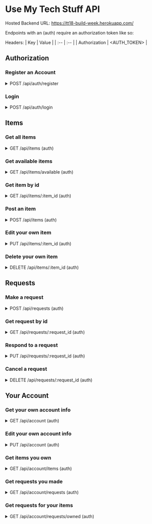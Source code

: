 # Use My Tech Stuff API

Hosted Backend URL: https://tt18-build-week.herokuapp.com/

Endpoints with an (auth) require an authorization token like so: 

Headers:
| Key | Value |
| :-- | :-- |
| Authorization | <AUTH_TOKEN> |

## Authorization

### Register an Account

<details>
  <summary>
    POST /api/auth/register
  </summary>

  Body:
  | Parameter | Type | Notes |
  | :-- | :-- | :-- |
  | username | string | (required) |
  | password | string | (required) |
  | email | string | |

  Response:
  ```
  { token: <AUTH_TOKEN> }
  ```
</details>

### Login

<details>
  <summary>
    POST /api/auth/login
  </summary> 

  Body:
  | Parameter | Type | Notes |
  | :-- | :-- | :-- |
  | username | string | (required) |
  | password | string | (required) |

  Response:
  ```
  { token: <AUTH_TOKEN> }
  ```
</details>

## Items

### Get all items

<details>
  <summary>
    GET /api/items (auth)
  </summary>

  Response:
  ```
  [
    {
      item_id: 1,
      item_name: "Television",
      item_description: "New TV. Remote not included",
      price: 15.00,
      category: "Displays",
      owner: "Iron Man",
      owner_id: 1,
      renter: "Spiderman",
      renter_id: 2
    },
    {
      item_id: 2,
      item_name: "Camera",
      item_description: "A really expensive camera. Neat!",
      price: 20.00,
      category: "Photography",
      owner_id: 2,
      renter_id: null, (no one is renting this)
      owner: "Spiderman",
      renter: null
    },
    ...
  ]
  ```
</details>

### Get available items

<details>
  <summary>
    GET /api/items/available (auth)
  </summary>

  Response:
  ```
  [
    {
      item_id: 1,
      item_name: "Television",
      item_description: "New TV. Remote not included",
      price: 15.00,
      category: "Displays",
      owner_id: 1,
      owner: "Iron Man"
    },
    {
      item_id: 2,
      item_name: "Camera",
      item_description: "A really expensive camera. Neat!",
      price: 20.00,
      category: "Photography",
      owner_id: 2,
      owner: "Spiderman"
    },
    ...
  ]
  ```
</details>

### Get item by id

<details>
  <summary>
    GET /api/items/:item_id (auth)
  </summary>

  Response:
  ```
  {
    item_id: 1,
    item_name: "Television",
    item_description: "A nice TV! Remote not included",
    price: 15.00,
    category: "Displays"
    owner_id: 1,
    renter_id: 2,
  }
  ```
</details>

### Post an item

<details>
  <summary>
    POST /api/items (auth)
  </summary>
  
  | Parameter | Type | Notes |
  | :-- | :-- | :-- |
  | item_name | string | (required) |
  | item_description | string | (required) |
  | price | number | (required) |
  | category | string | (required) |

  Response: The created item
  ```
  {
    item_id: 1,
    item_name: "Television",
    item_description: "A nice TV! Remote not included",
    price: 15.00,
    category: "Displays"
    owner_id: 1,
  }
  ```
</details>

### Edit your own item

<details>
  <summary>
    PUT /api/items/:item_id (auth)
  </summary>
  
  | Parameter | Type | Notes |
  | :-- | :-- | :-- |
  | item_name | string | |
  | item_description | string | |

  Response: Item with new edits
  ```
  {
    item_id: 1,
    item_name: "Television",
    item_description: "Just broke it, but it works still? sort of? Still can't find the remote",
    owner_id: 1,
    renter_id: 2,
    price: 5.00,
    category: "Displays"
  }
  ```
</details>

### Delete your own item

<details>
  <summary>
    DELETE /api/items/:item_id (auth)
  </summary>
  
  Response: Deleted item_id
  ```
  1
  ```
</details>

## Requests

### Make a request

<details>
  <summary>
    POST /api/requests (auth)
  </summary>
  
  Body:
  | Parameter | Type | Notes |
  | :-- | :-- | :-- |
  | item_id | int | (required) |
  
  Response: Newly created request
  ```
  {
    request_id: 1,
    item_id: 2,
    owner_id: 3,
    renter_id: 4,
    status: "pending",
    item_name: "A Real Keyboard",
    item_description: "Made of cardboard. Not a real keyboard",
    price: 8,
    category: "Office"
  }
  ```
</details>

### Get request by id

<details>
  <summary>
    GET /api/requests/:request_id (auth)
  </summary>
  
  Response:
  ```
  {
    request_id: 1,
    item_id: 2,
    owner_id: 3,
    renter_id: 4,
    status: <Status as a string: "pending", "accepted", "rejected", or "completed">,
    item_name: "A Real Keyboard",
    item_description: "Made of cardboard. Not a real keyboard",
    price: 8,
    category: "Office"
  }
  ```
</details>

### Respond to a request

<details>
  <summary>
    PUT /api/requests/:request_id (auth)
  </summary>
  
  Can only be performed by the owner of the item.
  
  Body:
  | Parameter | Type | Notes |
  | :-- | :-- | :-- |
  | action | string | (required) Must be "accept", "decline", or "cancel". Can only accept or decline items with status "pending". Can only accept items that haven't been accepted already. Can only cancel items with status "accepted".  |
  
  Response: Request with new status
  ```
  {
    request_id: 1,
    item_id: 2,
    owner_id: 3,
    renter_id: 4,
    status: <Status as a string: "pending", "accepted", "rejected", or "completed">,
    item_name: "A Real Keyboard",
    item_description: "Made of cardboard. Not a real keyboard",
    price: 8,
    category: "Office"
  }
  ```
</details>

### Cancel a request

<details>
  <summary>
    DELETE /api/requests/:request_id (auth)
  </summary>
  
  Can only be performed by the user who made the request.
  
  Response: Deleted request request_id
  ```
  2
  ```
</details>

## Your Account

### Get your own account info

<details>
  <summary>
    GET /api/account (auth)
  </summary>

  Response:
  ```
  {
    user_id: 1,
    username: "Iron Man",
    email: "IAmIronMan@mail.com"
  }
  ```
</details>

### Edit your own account info

<details>
  <summary>
    PUT /api/account (auth)
  </summary>

  Body:
  | Parameter | Type | Notes |
  | :-- | :-- | :-- |
  | username | string | |
  | password | string | |
  | email | string | |
</details>

### Get items you own

<details>
  <summary>
    GET /api/account/items (auth)
  </summary>

  Response:
  ```
  [
    {
      item_id: 1,
      name: "Television",
      item_description: "New TV. Remote not included",
      renter: "Thor",
      price: 15.00,
      category: "Displays"
    },
    {
      item_id: 4,
      item_name: "Speakers",
      item_description: "Powered bookshelf speakers.".
      renter: null (No one is renting this item),
      price: 11.00,
      category: "Audio"
    }
    ...
  ]
  ```
</details>

### Get requests you made

<details>
  <summary>
    GET /api/account/requests (auth)
  </summary>

  Response:
  ```
  [
    { request_id: 1, item: "Microphone", owner: "Superman", status: "pending" },
    { request_id: 2, item: "Headphones", owner: "Batman", status: "accepted" },
    ...
  ]
  ```
</details>

### Get requests for your items

<details>
  <summary>
    GET /api/account/requests/owned (auth)
  </summary>

  Response:
  ```
  [
    { request_id: 1, item: "Keyboard", requester: "Iron Man" },
    { request_id: 2, item: "Android", requester: "Captain America" },
    ...
  ]
  ```
</details>
